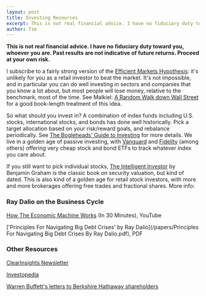 ```yaml
---
layout: post
title: Investing Resources
excerpt: This is not real financial advice. I have no fiduciary duty toward you, whoever you are. Past results are not indicative of future returns. Proceed at your own risk.
author: Tim
---
```


**This is not real financial advice. I have no fiduciary duty toward you, whoever you are. Past results are not indicative of future returns. Proceed at your own risk.**  

I subscribe to a fairly strong version of the [Efficient Markets Hypothesis](https://en.wikipedia.org/wiki/Efficient-market_hypothesis): it's unlikely for you as a retail investor to beat the market. It's not impossible, and in particular you can do well investing in sectors and companies that you know a lot about, but most people will lose money, relative to the benchmark, most of the time. See Malkiel: [A Random Walk down Wall Street](https://en.wikipedia.org/wiki/A_Random_Walk_Down_Wall_Street) for a good book-length treatment of this idea.

So what should you invest in? A combination of index funds including U.S. stocks, international stocks, and bonds has done well historically. Pick a target allocation based on your risk/reward goals, and rebalance periodically. See [The Bogleheads' Guide to Investing](https://www.amazon.com/Bogleheads-Guide-Investing-Taylor-Larimore/dp/0470067365) for more details. We live in a golden age of passive investing, with [Vanguard](https://investor.vanguard.com/home) and [Fidelity](https://www.fidelity.com/) (among others) offering very cheap stock and bond ETFs to track whatever index you care about.  

If you still want to pick individual stocks, [The Intelligent Investor](https://www.amazon.com/Intelligent-Investor-Definitive-Investing-Essentials/dp/0060555661) by Benjamin Graham is the classic book on security valuation, but kind of dated. This is also kind of a golden age for retail stock investors, with more and more brokerages offering free trades and fractional shares. More info:  

### Ray Dalio on the Business Cycle
[How The Economic Machine Works](https://www.youtube.com/watch?v=PHe0bXAIuk0) (In 30 Minutes), YouTube  

['Principles For Navigating Big Debt Crises' by Ray Dalio](/papers/Principles For Navigating Big Debt Crises By Ray Dalio.pdf), PDF  

### Other Resources  
[ClearInsights Newsletter](https://clearwater-analytics.com/clearinsights/)  

[Investopedia](https://www.investopedia.com/)  

[Warren Buffett's letters to Berkshire Hathaway shareholders](https://www.berkshirehathaway.com/letters/letters.html)